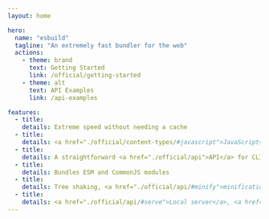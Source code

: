 ```yaml
---
layout: home

hero:
  name: "esbuild"
  tagline: "An extremely fast bundler for the web"
  actions:
    - theme: brand
      text: Getting Started
      link: /official/getting-started
    - theme: alt
      text: API Examples
      link: /api-examples

features:
  - title: 
    details: Extreme speed without needing a cache
  - title: 
    details: <a href="./official/content-types/#javascript">JavaScript</a>, <a href="./official/content-types/#css">CSS</a>, <a href="./official/content-types/#typescript">TypeScript</a> and <a href="./official/content-types/#jsx">JSX</a> built-in
  - title: 
    details: A straightforward <a href="./official/api">API</a> for CLI, JS, and Go
  - title: 
    details: Bundles ESM and CommonJS modules
  - title: 
    details: Tree shaking, <a href="./official/api/#minify">minification</a>, and <a href="./official/api/#sourcemap">source maps</a>
  - title: 
    details: <a href="./official/api/#serve">Local server</a>, <a href="./official/api/#watch">watch mode</a>, and <a href="./official/plugins/">plugins</a>
---
```


<script setup>
import HomeContent from './components/HomeContent.vue'
</script>

<HomeContent />
